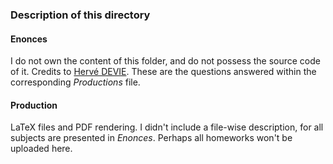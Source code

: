 ### Description of this directory


#### Enonces
I do not own the content of this folder, and do not possess the source code of it. Credits to [Hervé DEVIE](herve.devie@wanadoo.fr). These are the questions answered within the corresponding *Productions* file.

#### Production
LaTeX files and PDF rendering. I didn't include a file-wise description, for all subjects are presented in *Enonces*. Perhaps all homeworks won't be uploaded here.
